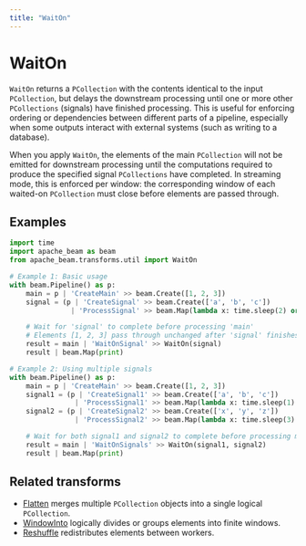 ```yaml
---
title: "WaitOn"
---
```


<!--
Licensed under the Apache License, Version 2.0 (the "License");
you may not use this file except in compliance with the License.
You may obtain a copy of the License at

http://www.apache.org/licenses/LICENSE-2.0

Unless required by applicable law or agreed to in writing, software
distributed under the License is distributed on an "AS IS" BASIS,
WITHOUT WARRANTIES OR CONDITIONS OF ANY KIND, either express or implied.
See the License for the specific language governing permissions and
limitations under the License.
-->

# WaitOn

`WaitOn` returns a `PCollection` with the contents identical to the input `PCollection`, but delays the downstream processing until one or more other `PCollections` (signals) have finished processing. This is useful for enforcing ordering or dependencies between different parts of a pipeline, especially when some outputs interact with external systems (such as writing to a database).

When you apply `WaitOn`, the elements of the main `PCollection` will not be emitted for downstream processing until the computations required to produce the specified signal `PCollections` have completed. In streaming mode, this is enforced per window: the corresponding window of each waited-on `PCollection` must close before elements are passed through.

## Examples

```python
import time
import apache_beam as beam
from apache_beam.transforms.util import WaitOn

# Example 1: Basic usage
with beam.Pipeline() as p:
    main = p | 'CreateMain' >> beam.Create([1, 2, 3])
    signal = (p | 'CreateSignal' >> beam.Create(['a', 'b', 'c'])
               | 'ProcessSignal' >> beam.Map(lambda x: time.sleep(2) or x))

    # Wait for 'signal' to complete before processing 'main'
    # Elements [1, 2, 3] pass through unchanged after 'signal' finishes
    result = main | 'WaitOnSignal' >> WaitOn(signal)
    result | beam.Map(print)

# Example 2: Using multiple signals
with beam.Pipeline() as p:
    main = p | 'CreateMain' >> beam.Create([1, 2, 3])
    signal1 = (p | 'CreateSignal1' >> beam.Create(['a', 'b', 'c'])
                | 'ProcessSignal1' >> beam.Map(lambda x: time.sleep(1) or x.upper()))
    signal2 = (p | 'CreateSignal2' >> beam.Create(['x', 'y', 'z'])
                | 'ProcessSignal2' >> beam.Map(lambda x: time.sleep(3) or x * 2))

    # Wait for both signal1 and signal2 to complete before processing main
    result = main | 'WaitOnSignals' >> WaitOn(signal1, signal2)
    result | beam.Map(print)
```

## Related transforms
* [Flatten](/documentation/transforms/python/other/flatten) merges multiple `PCollection` objects into a single logical `PCollection`.
* [WindowInto](/documentation/transforms/python/other/windowinto) logically divides or groups elements into finite windows.
* [Reshuffle](/documentation/transforms/python/other/reshuffle) redistributes elements between workers.
